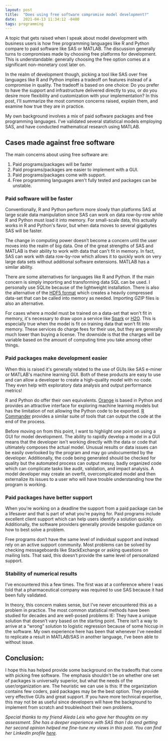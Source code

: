 ```yaml
---
layout: post
title:  "Does using free software compromise model development?"
date:   2021-04-13 11:34:12 -0400
tags: programming
---
```

A topic that gets raised when I speak about model development with business users is how free programming languages like R and Python compare to paid software like SAS or MATLAB. The discussion generally turns to compromises made by choosing free platforms for development. This is understandable: generally choosing the free option comes at a significant non-monetary cost later on.

In the realm of development though, picking a tool like SAS over free languages like R and Python implies a tradeoff on features instead of a compromise in quality. The tradeoff is based on one choice: Do you prefer to have the support and infrastructure delivered directly to you, or do you desire more flexibility and customization with your implementation? In this post, I'll summarize the most common concerns raised, explain them, and examine how true they are in practice.

My own background involves a mix of paid software packages and free programming languages. I've validated several statistical models employing SAS, and have conducted mathematical research using MATLAB.

## Cases made against free software
The main concerns about using free software are:

1. Paid programs/packages will be faster
2. Paid programs/packages are easier to implement with a GUI.
3. Paid programs/packages come with support.
4. Free programming languages aren't fully tested and packages can be unstable.

### Paid software will be faster

Conventionally, R and Python perform more slowly than platforms SAS at large scale data manipulation since SAS can work on data row-by-row while R and Python must load it into memory. For small-scale data, this actually works in R and Python's favor, but when data moves to several gigabytes SAS will be faster.

The change in computing power doesn’t become a concern until the user moves into the realm of big data. One of the great strengths of SAS and MATLAB is their ability to work with data that can't fit in memory. In fact, SAS can work with data row-by-row which allows it to quickly work on very large data sets without additional software extensions. MATLAB has a similar ability.

There are some alternatives for languages like R and Python. If the main concern is simply importing and transforming data SQL can be used. I personally use SQLite because of the lightweight installation. There is also the alternative of the [HDF5 format](https://pypi.org/project/h5df/) which creates a heavily compressed data-set that can be called into memory as needed. Importing GZIP files is also an alternative.

For cases where a model must be trained on a data-set that won't fit in memory, it's necessary to draw upon a service like [Spark](https://spark.apache.org/) or [H2O](https://www.h2o.ai). This is especially true when the model is fit on training data that won't fit into memory. These services do charge fees for their use, but they are generally much lower than buying a license. The downside is that the charges will be variable based on the amount of computing time you take among other things.

### Paid packages make development easier

When this is raised it's generally related to the use of GUIs like SAS e-miner or MATLAB's machine learning GUI. Both of these products are easy to use and can allow a developer to create a high-quality model with no code. They even help with exploratory data analysis and output performance metrics! 

R and Python do offer their own equivalents. [Orange](https://orangedatamining.com/) is based in Python and provides an attractive interface for exploring machine learning models but has the limitation of not allowing the Python code to be exported. [R Commander](https://en.wikipedia.org/wiki/R_Commander) provides a similar suite of tools that can output the code at the end of the process.

Before moving on from this point, I want to highlight one point on using a GUI for model development. The ability to rapidly develop a model in a GUI means that the developer isn't working directly with the data or code that ultimately composes the actual model. Unusual results or data issues can be easily overlooked by the program and may go undocumented by the developer. Additionally, the code being generated should be checked for quality but the automated process can output messy, badly organized code which can complicate tasks like audit, validation, and impact analysis. A model developer may create an overfit, overcomplicated model and then externalize its issues to a user who will have trouble understanding how the program is working.

### Paid packages have better support

When you're working on a deadline the support from a paid package can be a lifesaver and that is part of what you're paying for. Paid programs include excellent client support which can help users identify a solution quickly. Additionally, the software providers generally provide bespoke guidance on how to best solve a problem.

Free programs don’t have the same level of individual support and instead rely on an active support community. Most problems can be solved by checking messageboards like StackExchange or asking questions on mailing lists. That said, this doesn’t provide the same level of personalized support.
 
### Stability of numerical results

I’ve encountered this a few times. The first was at a conference where I was told that a pharmaceutical company was required to use SAS because it had been fully validated.

In theory, this concern makes sense, but I've never encountered this as a problem in practice. The most common statistical methods have been studied for decades and are well-posed problems IE: They have a unique solution that doesn’t vary based on the starting point. There isn’t a way to arrive at a “wrong” solution to logistic regression because of some hiccup in the software. My own experience here has been that whenever I’ve needed to replicate a result in MATLAB/SAS in another language, I’ve been able to without issue.

## Conclusion:

I hope this has helped provide some background on the tradeoffs that come with picking free software. The emphasis shouldn't be on whether one set of packages is universally superior, but what the needs of the user/organization are. The heuristic we can use is this: If the organization contains few coders, paid packages may be the best option. They provide very effective GUIs and great support. If you have more technical expertise, this may not be as useful since developers will have the background to implement from scratch and troubleshoot their own problems.



*Special thanks to my friend Aleda Leis who gave her thoughts on my assessment. She has a deeper experience with SAS than I do and getting her second opinion helped me fine-tune my views in this post. You can find her LinkedIn profile [here](https://www.linkedin.com/in/aledalthompson/).*



